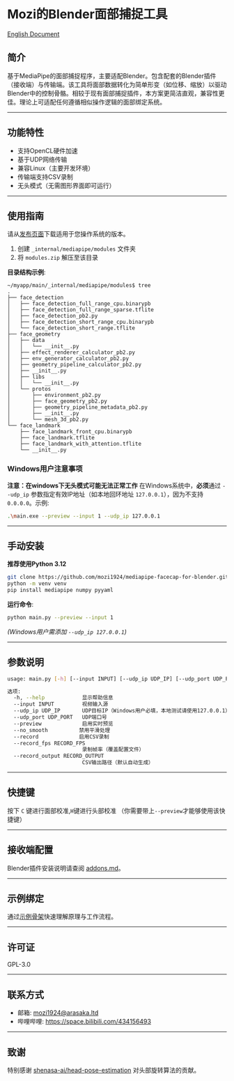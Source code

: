 # Mozi的Blender面部捕捉工具  

[English Document](/README.md)  

## 简介  
基于MediaPipe的面部捕捉程序，主要适配Blender。包含配套的Blender插件（接收端）与传输端。该工具将面部数据转化为简单形变（如位移、缩放）以驱动Blender中的控制骨骼。相较于现有面部捕捉插件，本方案更简洁直观，兼容性更佳。理论上可适配任何遵循相似操作逻辑的面部绑定系统。  

---  

## 功能特性  
- 支持OpenCL硬件加速  
- 基于UDP网络传输  
- 兼容Linux（主要开发环境）  
- 传输端支持CSV录制  
- 无头模式（无需图形界面即可运行）  

---  

## 使用指南  
请从[发布页面](https://github.com/mozi1924/mediapipe-facecap-for-blender/releases)下载适用于您操作系统的版本。  

1. 创建 `_internal/mediapipe/modules` 文件夹  
2. 将 `modules.zip` 解压至该目录  

**目录结构示例**:  
```
~/myapp/main/_internal/mediapipe/modules$ tree
.
├── face_detection
│   ├── face_detection_full_range_cpu.binarypb
│   ├── face_detection_full_range_sparse.tflite
│   ├── face_detection_pb2.py
│   ├── face_detection_short_range_cpu.binarypb
│   └── face_detection_short_range.tflite
├── face_geometry
│   ├── data
│   │   └── __init__.py
│   ├── effect_renderer_calculator_pb2.py
│   ├── env_generator_calculator_pb2.py
│   ├── geometry_pipeline_calculator_pb2.py
│   ├── __init__.py
│   ├── libs
│   │   └── __init__.py
│   └── protos
│       ├── environment_pb2.py
│       ├── face_geometry_pb2.py
│       ├── geometry_pipeline_metadata_pb2.py
│       ├── __init__.py
│       └── mesh_3d_pb2.py
└── face_landmark
    ├── face_landmark_front_cpu.binarypb
    ├── face_landmark.tflite
    ├── face_landmark_with_attention.tflite
    └── __init__.py
```  

### Windows用户注意事项  
**注意：在windows下无头模式可能无法正常工作**
在Windows系统中，**必须**通过 `--udp_ip` 参数指定有效IP地址（如本地回环地址 `127.0.0.1`），因为不支持 `0.0.0.0`。示例:  
```bash
.\main.exe --preview --input 1 --udp_ip 127.0.0.1
```  

---  

## 手动安装  
**推荐使用Python 3.12**  
```bash
git clone https://github.com/mozi1924/mediapipe-facecap-for-blender.git
python -m venv venv
pip install mediapipe numpy pyyaml
```  

**运行命令**:  
```bash
python main.py --preview --input 1
```  
*(Windows用户需添加 `--udp_ip 127.0.0.1`)*  

---  

## 参数说明  
```bash
usage: main.py [-h] [--input INPUT] [--udp_ip UDP_IP] [--udp_port UDP_PORT] [--preview] [--no_smooth] [--record] [--record_fps RECORD_FPS] [--record_output RECORD_OUTPUT]

选项:
  -h, --help            显示帮助信息
  --input INPUT         视频输入源
  --udp_ip UDP_IP       UDP目标IP（Windows用户必填，本地测试请使用127.0.0.1）
  --udp_port UDP_PORT   UDP端口号
  --preview             启用实时预览
  --no_smooth          禁用平滑处理
  --record             启用CSV录制
  --record_fps RECORD_FPS
                        录制帧率（覆盖配置文件）
  --record_output RECORD_OUTPUT
                        CSV输出路径（默认自动生成）
```  

---  

## 快捷键  
按下 `C` 键进行面部校准,`H`键进行头部校准  （你需要带上`--preview`才能够使用该快捷键）

---  

## 接收端配置  
Blender插件安装说明请查阅 [addons.md](/addons.md)。  

---  

## 示例绑定  
通过[示例骨架](/example/)快速理解原理与工作流程。  

---  

## 许可证  
GPL-3.0  

---  

## 联系方式  
- 邮箱: mozi1924@arasaka.ltd  
- 哔哩哔哩: https://space.bilibili.com/434156493  

---  

## 致谢  
特别感谢 [shenasa-ai/head-pose-estimation](https://github.com/shenasa-ai/head-pose-estimation) 对头部旋转算法的贡献。  
